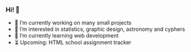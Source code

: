 ### Hi! 👋

- 🔭 I’m currently working on many small projects
- 👀 I’m interested in statistics, graphic design, astronomy and cyphers
- 🌱 I’m currently learning web development
- ⏳ Upcoming: HTML school assignment tracker
